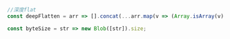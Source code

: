 ```javascript
//深度flat
const deepFlatten = arr => [].concat(...arr.map(v => (Array.isArray(v) ? deepFlatten(v) : v)));
```

```javascript
const byteSize = str => new Blob([str]).size;
```

